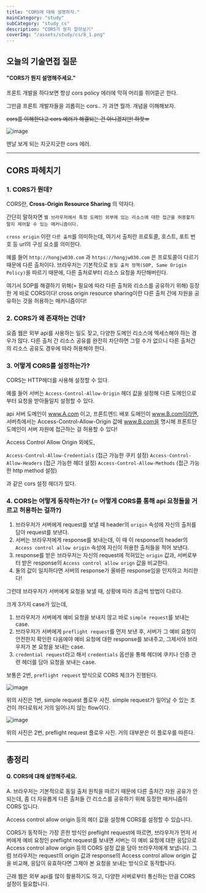 ```yaml
---
title: "CORS에 대해 설명하자."
mainCategory: "study"
subCategory: "study_cs"
description: "CORS가 뭔지 알아보기"
coverImg: "/assets/study/cs/8_1.png"
---
```


## 오늘의 기술면접 질문

#### "CORS가 뭔지 설명해주세요."

프론트 개발을 하다보면 항상 cors policy 에러에 막혀 머리를 쥐어뜯곤 한다.

그만큼 프론트 개발자들을 괴롭히는 cors.. 가 과연 뭘까. 개념을 이해해보자.

~~cors를 이해한다고 cors 에러가 해결되는 건 아니겠지만! 하핫ㅠ~~

![image](/assets/study/cs/8_1.png)

맨날 보게 되는 지긋지긋한 cors 에러.

***

## CORS 파헤치기

### 1. CORS가 뭔데?

CORS란, **Cross-Origin Resource Sharing** 의 약자다.

간단히 말하자면 `웹 브라우저에서 특정 도메인 외부에 있는 리소스에 대한 접근을 허용할지 말지 제어할 수 있는 매커니즘이다.`

`cross origin` 이란 `다른 출처`를 의미하는데, 여기서 출처란 프로토콜, 호스트, 포트 번호 등 url의 구성 요소를 의미한다.

예를 들어 `http://hongjw030.com` 과 `https://hongjw030.com` 은 프로토콜이 다르기 때문에 다른 출처이다. 브라우저는 기본적으로 `동일 출처 정책(SOP, Same Origin Policy)`을 따르기 때문에, 다른 출처로부터 리소스 요청을 차단해버린다.

여기서 SOP를 해결하기 위해(= 필요에 따라 다른 출처와 리소스를 공유하기 위해) 등장한 게 바로 CORS이다! cross origin resource sharing이란 다른 출처 간에 자원을 공유하는 것을 허용하는 매커니즘이다! 


### 2. CORS가 왜 존재하는 건데?

요즘 웹은 외부 api를 사용하는 일도 잦고, 다양한 도메인 리소스에 엑세스해야 하는 경우가 많다. 다른 출처 간 리소스 공유를 완전히 차단하면 그럴 수가 없으니 다른 출처간의 리소스 공유도 경우에 따라 허용해야 한다.


### 3. 어떻게 CORS를 설정하는가?

CORS는 HTTP헤더를 사용해 설정할 수 있다.

예를 들어 서버는 `Access-Control-Allow-Origin` 헤더 값을 설정해 다른 도메인으로부터 요청을 받아들일지 설정할 수 있다.

api 서버 도메인이 www.A.com 이고, 프론트엔드 배포 도메인이 www.B.com이라면, 서버측에서는 Access-Control-Allow-Origin 값에 www.B.com을 명시해 프론트단 도메인이 서버 자원에 접근하는 걸 허용할 수 있다!

Access Control Allow Origin 외에도, 

`Access-Control-Allow-Credentials` (접근 가능한 쿠키 설정)
`Access-Control-Allow-Headers` (접근 가능한 헤더 설정)
`Access-Control-Allow-Methods` (접근 가능한 http method 설정)

과 같은 cors 설정 헤더가 있다.

### 4. CORS는 어떻게 동작하는가? (= 어떻게 CORS를 통해 api 요청들을 거르고 허용하는 걸까?)

1. 브라우저가 서버에게 request를 보낼 때 header의 `origin` 속성에 자신의 출처를 담아 request를 보낸다.
2. 서버는 브라우저에게 response를 보내는데, 이 때 이 response의 header의 `Access control allow origin` 속성에 자신이 허용한 출처들을 적어 보낸다.
3. response를 받은 브라우저는 자신의 request에 적혀있는 `origin` 값과, 서버로부터 받은 response의 `Access control allow orign` 값을 비교한다.
4. 둘의 값이 일치하다면 서버의 response가 올바른 response임을 인지하고 처리한다!

그런데 브라우저가 서버에게 요청을 보낼 때, 상황에 따라 조금씩 방법이 다르다.

크게 3가지 case가 있는데, 

1. 브라우저가 서버에게 예비 요청을 보내지 않고 바로 `simple request`를 보내는 case.
2. 브라우저가 서버에게 `preflight request`를 먼저 보낸 후, 서버가 그 예비 요청이 안전한지 확인한 다음에야 예비 요청에 대한 response를 보내주고, 그제서야 브라우저가 본 요청을 보내는 case.
3. `credential request`라고 해서 `credentials` 옵션을 통해 헤더에 쿠키나 인증 관련 헤더를 담아 요청을 보내는 case.

보통은 2번, `preflight request` 방식으로 CORS 체크가 진행된다.

![image](/assets/study/cs/8_2.png)

위의 사진은 1번, simple request 플로우 사진. simple request가 일어날 수 있는 조건이 까다로워서 거의 일어나지 않는 flow이다.

![image](/assets/study/cs/8_3.png)

위의 사진은 2번, preflight request 플로우 사진. 거의 대부분은 이 플로우를 따른다.


***

## 총정리

#### Q. CORS에 대해 설명해주세요.

A. 브라우저는 기본적으로 동일 출처 원칙을 따르기 때문에 다른 출처간 자원 공유가 안되는데, 좀 더 자유롭게 다른 출처들 간 리소스를 공유하기 위해 등장한 매커니즘이 CORS 입니다.

Access control allow origin 등의 헤더 값을 설정해 CORS를 설정할 수 있습니다.

CORS가 동작하는 가장 흔한 방식인 preflight request에 따르면, 브라우저가 먼저 서버에게 예비 요청인 preflight request를 보내면 서버는 이 예비 요청에 대한 응답으로 Access control allow origin 등의 CORS 설정 값을 담아 브라우저에게 보냅니다.
그럼 브라우저는 request의 origin 값과 response의 Access control allow origin 값을 비교해, 응답이 유효하다면 그제야 본 요청을 보내는 방식으로 동작합니다.

근래 웹은 외부 api를 많이 활용하기도 하고, 다양한 서버로부터 통신하는 만큼 CORS 설정이 필요합니다.

